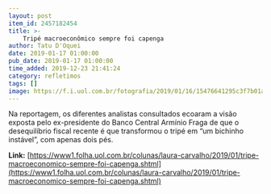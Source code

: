```yaml
---
layout: post
item_id: 2457182454
title: >-
    Tripé macroeconômico sempre foi capenga
author: Tatu D'Oquei
date: 2019-01-17 01:00:00
pub_date: 2019-01-17 01:00:00
time_added: 2019-12-23 21:41:24
category: refletimos
tags: []
image: https://f.i.uol.com.br/fotografia/2019/01/16/15476641295c3f7b01a69a1_1547664129_3x2_xl.jpg
---
```


Na reportagem, os diferentes analistas consultados ecoaram a visão exposta pelo ex-presidente do Banco Central Armínio Fraga de que o desequilíbrio fiscal recente é que transformou o tripé em “um bichinho instável”, com apenas dois pés.

**Link:** [https://www1.folha.uol.com.br/colunas/laura-carvalho/2019/01/tripe-macroeconomico-sempre-foi-capenga.shtml](https://www1.folha.uol.com.br/colunas/laura-carvalho/2019/01/tripe-macroeconomico-sempre-foi-capenga.shtml)

